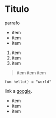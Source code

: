 # Titulo
parrafo
- item
- item
- item
1. item
2. item
3. item
> item
> item
> item


```CODIGO
fun hello() = "world"
```

link a [google](https://www.google.com/).


* item 
* item
* item

